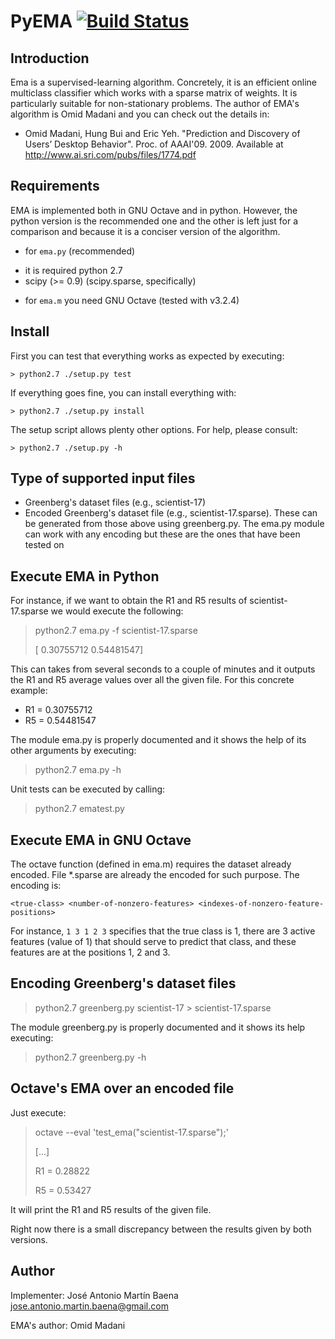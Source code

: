 PyEMA [![Build Status](https://secure.travis-ci.org/jamartinb/pyema.png)](http://travis-ci.org/jamartinb/pyema)
=====

Introduction
------------

Ema is a supervised-learning algorithm. Concretely, it is an efficient online
multiclass classifier which works with a sparse matrix of weights. It is
particularly suitable for non-stationary problems. The author of EMA's 
algorithm is Omid Madani and you can check out the details in:

 * Omid Madani, Hung Bui and Eric Yeh. "Prediction and Discovery of Users’ 
     Desktop Behavior". Proc. of AAAI'09. 2009. Available at
     http://www.ai.sri.com/pubs/files/1774.pdf


Requirements
------------

EMA is implemented both in GNU Octave and in python. However, the python 
version is the recommended one and the other is left just for a comparison
and because it is a conciser version of the algorithm.

 * for ``ema.py`` (recommended)
  - it is required python 2.7
  - scipy (>= 0.9) (scipy.sparse, specifically)
 * for ``ema.m`` you need GNU Octave (tested with v3.2.4)


Install
-------

First you can test that everything works as expected by executing:

    > python2.7 ./setup.py test

If everything goes fine, you can install everything with:

    > python2.7 ./setup.py install

The setup script allows plenty other options. For help, please consult:

    > python2.7 ./setup.py -h


Type of supported input files
-----------------------------

 * Greenberg's dataset files (e.g., scientist-17)
 * Encoded Greenberg's dataset file (e.g., scientist-17.sparse). These can be
    generated from those above using greenberg.py. The ema.py module can
    work with any encoding but these are the ones that have been tested on



Execute EMA in Python
---------------------

For instance, if we want to obtain the R1 and R5 results of 
scientist-17.sparse we would execute the following:

>  python2.7 ema.py -f scientist-17.sparse
>
> [ 0.30755712  0.54481547]

This can takes from several seconds to a couple of minutes and it 
outputs the R1 and R5 average values over all the given file. For this 
concrete example:

 * R1 = 0.30755712
 * R5 = 0.54481547

The module ema.py is properly documented and it shows the help of its other
arguments by executing:

>  python2.7 ema.py -h

Unit tests can be executed by calling:

>  python2.7 ematest.py


Execute EMA in GNU Octave
-------------------------

The octave function (defined in ema.m) requires the dataset already encoded.
File *.sparse are already the encoded for such purpose. The encoding is:

``<true-class> <number-of-nonzero-features> <indexes-of-nonzero-feature-positions>``

For instance, ``1 3 1 2 3`` specifies that the true class is 1, there are 3 
active features (value of 1) that should serve to predict that class, and these 
features are at the positions 1, 2 and 3. 


Encoding Greenberg's dataset files
----------------------------------

>  python2.7 greenberg.py scientist-17 > scientist-17.sparse

The module greenberg.py is properly documented and it shows its help executing:

>  python2.7 greenberg.py -h


Octave's EMA over an encoded file
---------------------------------

Just execute:

>  octave --eval 'test_ema("scientist-17.sparse");'
>
> [...]
>
>    R1 =  0.28822
>
>    R5 =  0.53427

It will print the R1 and R5 results of the given file.

Right now there is a small discrepancy between the results given by both versions.


Author
------

Implementer: José Antonio Martín Baena <jose.antonio.martin.baena@gmail.com>

EMA's author: Omid Madani

